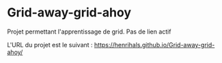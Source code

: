 # Grid-away-grid-ahoy

Projet permettant l'apprentissage de grid. 
Pas de lien actif

L'URL du projet est le suivant : https://henrihals.github.io/Grid-away-grid-ahoy/